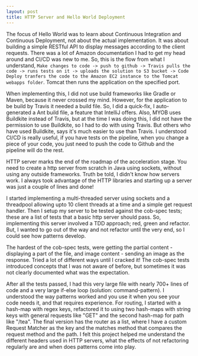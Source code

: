 ```yaml
---
layout: post
title: HTTP Server and Hello World Deployment
---
```


The focus of Hello World was to learn about Continuous Integration and Continuous Deployment, not about the actual implementation. It was about building a simple RESTful API to display messages according to the client requests. There was a lot of Amazon documentation I had to get my head around and CI/CD was new to me. So, this is the flow from what I understand, ```Make changes to code -> push to github -> Travis pulls the code -> runs tests on it -> uploads the solution to S3 bucket -> Code Deploy tranfers the code to the Amazon EC2 instance to the Tomcat webapps folder```. Tomcat then runs the application on the specified port.

When implementing this, I did not use build frameworks like Gradle or Maven, because it never crossed my mind. However, for the application to be build by Travis it needed a build file. So, I did a quick-fix, I auto-generated a Ant build file, a feature that IntelliJ offers. Also, MYOB uses Buildkite instead of Travis, but at the time I was doing this, I did not have the permission to use Buildkite, so I had to do with using Travis. But others who have used Buildkite, says it's much easier to use than Travis. I understood CI/CD is really useful, if you have tests on the pipeline, when you change a piece of your code, you just need to push the code to Github and the pipeline will do the rest.

HTTP server marks the end of the roadmap of the acceleration stage. You need to create a http server from scratch in Java using sockets, without using any outside frameworks. Truth be told, I didn't know how servers work. I always took advantage of the HTTP libraries and starting up a server was just a couple of lines and done!

I started implementing a multi-threaded server using sockets and a threadpool allowing upto 10 client threads at a time and a simple get request handler. Then I setup my server to be tested against the cob-spec tests; these are a list of tests that a basic http server should pass. So, implementing this server involved a TDD approach; red, green and refactor. But, I wanted to go out of the way and not refactor until the very end, so I could see how patterns develop. 

The hardest of the cob-spec tests, were getting the partial content - displaying a part of the file, and image content - sending an image as the response. Tried a lot of different ways until I cracked it! The cob-spec tests introduced concepts that I was not aware of before, but sometimes it was not clearly documented what was the expectation.

After all the tests passed, I had this very large file with nearly 700+ lines of code and a very large if-else loop (solution: command-pattern). I understood the way patterns worked and you use it when you see your code needs it, and that requires experience. For routing, I started with a hash-map with regex keys, refactored it to using two hash-maps with string keys with general requests like "GET" and the second hash-map for path like "/tea". The final version has the router as a list, where I have a custom Request Matcher as the key and the matches method that compares the request method and the path. I felt this project helped me understand the different headers used in HTTP servers, what the effects of not refactoring regularly are and when does patterns come into play.  
